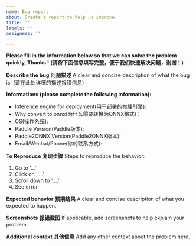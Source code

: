 ```yaml
---
name: Bug report
about: Create a report to help us improve
title: ''
labels: ''
assignees: ''

---
```


**Please fill in the information below so that we can solve the problem quickly, Thanks !**
**(请将下面信息填写完整，便于我们快速解决问题，谢谢！)**

**Describe the bug**
**问题描述**
A clear and concise description of what the bug is.
(请在此处详细的描述报错信息)



**Informations (please complete the following information):**
 - Inference engine for deployment(用于部署的推理引擎):
 - Why convert to onnx(为什么需要转换为ONNX格式)：
 - OS(操作系统): 
 - Paddle Version(Paddle版本):
 - Paddle2ONNX Version(Paddle2ONNX版本):
 - Email/Wechat/Phone(你的联系方式):

**To Reproduce**
**复现步骤**
Steps to reproduce the behavior:
1. Go to '...'
2. Click on '....'
3. Scroll down to '....'
4. See error



**Expected behavior**
**预期结果**
A clear and concise description of what you expected to happen.



**Screenshots**
**报错截图**
If applicable, add screenshots to help explain your problem.



**Additional context**
**其他信息**
Add any other context about the problem here.
